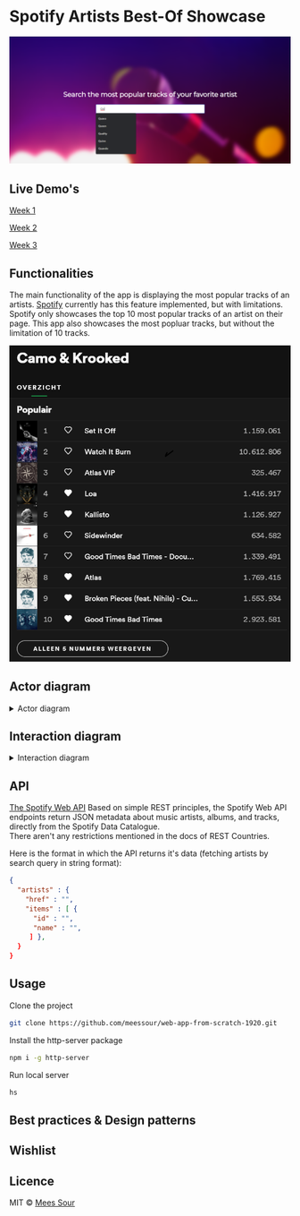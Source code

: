 # Spotify Artists Best-Of Showcase

![Preview](/img/website-preview.png)

## Live Demo's

[Week 1](https://meessour.github.io/web-app-from-scratch-1920/week-1/)

[Week 2](https://meessour.github.io/web-app-from-scratch-1920/week-2/)

[Week 3](https://meessour.github.io/web-app-from-scratch-1920/week-3/)

## Functionalities

The main functionality of the app is displaying the most popular tracks of an artists. [Spotify](https://www.spotify.com/) currently has this feature implemented, but with limitations. Spotify only showcases the top 10 most popular tracks of an artist on their page. This app also showcases the most popluar tracks, but without the limitation of 10 tracks.

![Overview](./img/camo_krooked_most_popluar.png)

## Actor diagram
 
<details>
<summary>Actor diagram</summary>

![Actor diagram](../)
</details>

## Interaction diagram
 
<details>
<summary>Interaction diagram</summary>

![Interaction diagram](./img/interaction-diagram.png)
</details>

## API

[The Spotify Web API](https://developer.spotify.com/documentation/web-api/) Based on simple REST principles, the Spotify Web API endpoints return JSON metadata about music artists, albums, and tracks, directly from the Spotify Data Catalogue.
<br/>
There aren't any restrictions mentioned in the docs of REST Countries.

Here is the format in which the API returns it's data (fetching artists by search query in string format):
```json
{
  "artists" : {
    "href" : "",
    "items" : [ {
      "id" : "",
      "name" : "",
     ] },
  }
}
```

## Usage

Clone the project
```bash
git clone https://github.com/meessour/web-app-from-scratch-1920.git
```

Install the http-server package
```bash
npm i -g http-server
```

Run local server
```bash
hs
```

## Best practices & Design patterns

## Wishlist

## Licence
MIT © [Mees Sour](https://github.com/meessour)
